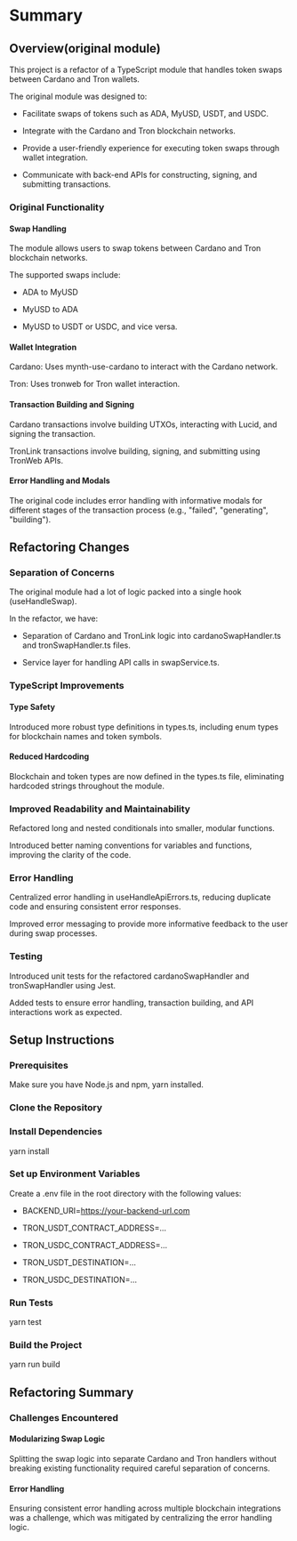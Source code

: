 # Summary

## Overview(original module)

This project is a refactor of a TypeScript module that handles token swaps between Cardano and Tron wallets.

The original module was designed to:

- Facilitate swaps of tokens such as ADA, MyUSD, USDT, and USDC.

- Integrate with the Cardano and Tron blockchain networks.

- Provide a user-friendly experience for executing token swaps through wallet integration.

- Communicate with back-end APIs for constructing, signing, and submitting transactions.

### Original Functionality

#### Swap Handling

The module allows users to swap tokens between Cardano and Tron blockchain networks.

The supported swaps include:

- ADA to MyUSD

- MyUSD to ADA

- MyUSD to USDT or USDC, and vice versa.

#### Wallet Integration

Cardano: Uses mynth-use-cardano to interact with the Cardano network.

Tron: Uses tronweb for Tron wallet interaction.

#### Transaction Building and Signing

Cardano transactions involve building UTXOs, interacting with Lucid, and signing the transaction.

TronLink transactions involve building, signing, and submitting using TronWeb APIs.

#### Error Handling and Modals

The original code includes error handling with informative modals for different stages of the transaction process (e.g., "failed", "generating", "building").

## Refactoring Changes

### Separation of Concerns

The original module had a lot of logic packed into a single hook (useHandleSwap).

In the refactor, we have:

- Separation of Cardano and TronLink logic into cardanoSwapHandler.ts and tronSwapHandler.ts files.

- Service layer for handling API calls in swapService.ts.

### TypeScript Improvements

#### Type Safety

Introduced more robust type definitions in types.ts, including enum types for blockchain names and token symbols.

#### Reduced Hardcoding

Blockchain and token types are now defined in the types.ts file, eliminating hardcoded strings throughout the module.

### Improved Readability and Maintainability

Refactored long and nested conditionals into smaller, modular functions.

Introduced better naming conventions for variables and functions, improving the clarity of the code.

### Error Handling

Centralized error handling in useHandleApiErrors.ts, reducing duplicate code and ensuring consistent error responses.

Improved error messaging to provide more informative feedback to the user during swap processes.

### Testing

Introduced unit tests for the refactored cardanoSwapHandler and tronSwapHandler using Jest.

Added tests to ensure error handling, transaction building, and API interactions work as expected.

## Setup Instructions

### Prerequisites

Make sure you have Node.js and npm, yarn installed.

### Clone the Repository

### Install Dependencies

yarn install

### Set up Environment Variables

Create a .env file in the root directory with the following values:

- BACKEND_URI=https://your-backend-url.com

- TRON_USDT_CONTRACT_ADDRESS=...

- TRON_USDC_CONTRACT_ADDRESS=...

- TRON_USDT_DESTINATION=...

- TRON_USDC_DESTINATION=...

### Run Tests

yarn test

### Build the Project

yarn run build

## Refactoring Summary

### Challenges Encountered

#### Modularizing Swap Logic

Splitting the swap logic into separate Cardano and Tron handlers without breaking existing functionality required careful separation of concerns.

#### Error Handling

Ensuring consistent error handling across multiple blockchain integrations was a challenge, which was mitigated by centralizing the error handling logic.
